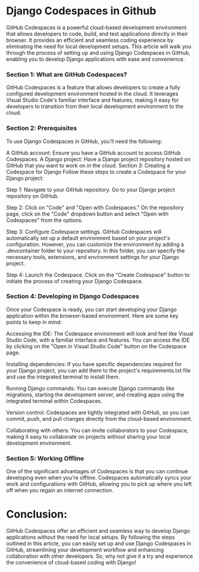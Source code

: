 # Django Codespaces in Github

GitHub Codespaces is a powerful cloud-based development environment that allows developers to code, build, and test applications directly in their browser. It provides an efficient and seamless coding experience by eliminating the need for local development setups. This article will walk you through the process of setting up and using Django Codespaces in GitHub, enabling you to develop Django applications with ease and convenience.

### Section 1: What are GitHub Codespaces?
GitHub Codespaces is a feature that allows developers to create a fully configured development environment hosted in the cloud. It leverages Visual Studio Code's familiar interface and features, making it easy for developers to transition from their local development environment to the cloud.

### Section 2: Prerequisites
To use Django Codespaces in GitHub, you'll need the following:

A GitHub account: Ensure you have a GitHub account to access GitHub Codespaces.
A Django project: Have a Django project repository hosted on GitHub that you want to work on in the cloud.
Section 3: Creating a Codespace for Django
Follow these steps to create a Codespace for your Django project:

Step 1: Navigate to your GitHub repository.
Go to your Django project repository on GitHub.

Step 2: Click on "Code" and "Open with Codespaces."
On the repository page, click on the "Code" dropdown button and select "Open with Codespaces" from the options.

Step 3: Configure Codespace settings.
GitHub Codespaces will automatically set up a default environment based on your project's configuration. However, you can customize the environment by adding a .devcontainer folder to your repository. In this folder, you can specify the necessary tools, extensions, and environment settings for your Django project.

Step 4: Launch the Codespace.
Click on the "Create Codespace" button to initiate the process of creating your Django Codespace.

### Section 4: Developing in Django Codespaces
Once your Codespace is ready, you can start developing your Django application within the browser-based environment. Here are some key points to keep in mind:

Accessing the IDE: The Codespace environment will look and feel like Visual Studio Code, with a familiar interface and features. You can access the IDE by clicking on the "Open in Visual Studio Code" button on the Codespace page.

Installing dependencies: If you have specific dependencies required for your Django project, you can add them to the project's requirements.txt file and use the integrated terminal to install them.

Running Django commands: You can execute Django commands like migrations, starting the development server, and creating apps using the integrated terminal within Codespaces.

Version control: Codespaces are tightly integrated with GitHub, so you can commit, push, and pull changes directly from the cloud-based environment.

Collaborating with others: You can invite collaborators to your Codespace, making it easy to collaborate on projects without sharing your local development environment.

### Section 5: Working Offline
One of the significant advantages of Codespaces is that you can continue developing even when you're offline. Codespaces automatically syncs your work and configurations with GitHub, allowing you to pick up where you left off when you regain an internet connection.

# Conclusion:
GitHub Codespaces offer an efficient and seamless way to develop Django applications without the need for local setups. By following the steps outlined in this article, you can easily set up and use Django Codespaces in GitHub, streamlining your development workflow and enhancing collaboration with other developers. So, why not give it a try and experience the convenience of cloud-based coding with Django!